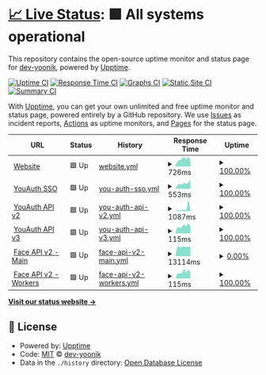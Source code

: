 # [📈 Live Status](https://status.yoonik.me): <!--live status--> **🟩 All systems operational**

This repository contains the open-source uptime monitor and status page for [dev-yoonik](www.yoonik.me), powered by [Upptime](https://github.com/upptime/upptime).

[![Uptime CI](https://github.com/dev-yoonik/yoonik-systems-status/workflows/Uptime%20CI/badge.svg)](https://github.com/dev-yoonik/yoonik-systems-status/actions?query=workflow%3A%22Uptime+CI%22)
[![Response Time CI](https://github.com/dev-yoonik/yoonik-systems-status/workflows/Response%20Time%20CI/badge.svg)](https://github.com/dev-yoonik/yoonik-systems-status/actions?query=workflow%3A%22Response+Time+CI%22)
[![Graphs CI](https://github.com/dev-yoonik/yoonik-systems-status/workflows/Graphs%20CI/badge.svg)](https://github.com/dev-yoonik/yoonik-systems-status/actions?query=workflow%3A%22Graphs+CI%22)
[![Static Site CI](https://github.com/dev-yoonik/yoonik-systems-status/workflows/Static%20Site%20CI/badge.svg)](https://github.com/dev-yoonik/yoonik-systems-status/actions?query=workflow%3A%22Static+Site+CI%22)
[![Summary CI](https://github.com/dev-yoonik/yoonik-systems-status/workflows/Summary%20CI/badge.svg)](https://github.com/dev-yoonik/yoonik-systems-status/actions?query=workflow%3A%22Summary+CI%22)

With [Upptime](https://upptime.js.org), you can get your own unlimited and free uptime monitor and status page, powered entirely by a GitHub repository. We use [Issues](https://github.com/dev-yoonik/yoonik-systems-status/issues) as incident reports, [Actions](https://github.com/dev-yoonik/yoonik-systems-status/actions) as uptime monitors, and [Pages](https://status.yoonik.me) for the status page.

<!--start: status pages-->
<!-- This summary is generated by Upptime (https://github.com/upptime/upptime) -->
<!-- Do not edit this manually, your changes will be overwritten -->
<!-- prettier-ignore -->
| URL | Status | History | Response Time | Uptime |
| --- | ------ | ------- | ------------- | ------ |
| <img alt="" src="https://icons.duckduckgo.com/ip3/www.youverse.id.ico" height="13"> [Website](https://www.youverse.id/) | 🟩 Up | [website.yml](https://github.com/dev-yoonik/yoonik-systems-status/commits/HEAD/history/website.yml) | <details><summary><img alt="Response time graph" src="./graphs/website/response-time-week.png" height="20"> 726ms</summary><br><a href="https://status.youverse.id/history/website"><img alt="Response time 741" src="https://img.shields.io/endpoint?url=https%3A%2F%2Fraw.githubusercontent.com%2Fdev-yoonik%2Fyoonik-systems-status%2FHEAD%2Fapi%2Fwebsite%2Fresponse-time.json"></a><br><a href="https://status.youverse.id/history/website"><img alt="24-hour response time 580" src="https://img.shields.io/endpoint?url=https%3A%2F%2Fraw.githubusercontent.com%2Fdev-yoonik%2Fyoonik-systems-status%2FHEAD%2Fapi%2Fwebsite%2Fresponse-time-day.json"></a><br><a href="https://status.youverse.id/history/website"><img alt="7-day response time 726" src="https://img.shields.io/endpoint?url=https%3A%2F%2Fraw.githubusercontent.com%2Fdev-yoonik%2Fyoonik-systems-status%2FHEAD%2Fapi%2Fwebsite%2Fresponse-time-week.json"></a><br><a href="https://status.youverse.id/history/website"><img alt="30-day response time 717" src="https://img.shields.io/endpoint?url=https%3A%2F%2Fraw.githubusercontent.com%2Fdev-yoonik%2Fyoonik-systems-status%2FHEAD%2Fapi%2Fwebsite%2Fresponse-time-month.json"></a><br><a href="https://status.youverse.id/history/website"><img alt="1-year response time 741" src="https://img.shields.io/endpoint?url=https%3A%2F%2Fraw.githubusercontent.com%2Fdev-yoonik%2Fyoonik-systems-status%2FHEAD%2Fapi%2Fwebsite%2Fresponse-time-year.json"></a></details> | <details><summary><a href="https://status.youverse.id/history/website">100.00%</a></summary><a href="https://status.youverse.id/history/website"><img alt="All-time uptime 100.00%" src="https://img.shields.io/endpoint?url=https%3A%2F%2Fraw.githubusercontent.com%2Fdev-yoonik%2Fyoonik-systems-status%2FHEAD%2Fapi%2Fwebsite%2Fuptime.json"></a><br><a href="https://status.youverse.id/history/website"><img alt="24-hour uptime 100.00%" src="https://img.shields.io/endpoint?url=https%3A%2F%2Fraw.githubusercontent.com%2Fdev-yoonik%2Fyoonik-systems-status%2FHEAD%2Fapi%2Fwebsite%2Fuptime-day.json"></a><br><a href="https://status.youverse.id/history/website"><img alt="7-day uptime 100.00%" src="https://img.shields.io/endpoint?url=https%3A%2F%2Fraw.githubusercontent.com%2Fdev-yoonik%2Fyoonik-systems-status%2FHEAD%2Fapi%2Fwebsite%2Fuptime-week.json"></a><br><a href="https://status.youverse.id/history/website"><img alt="30-day uptime 100.00%" src="https://img.shields.io/endpoint?url=https%3A%2F%2Fraw.githubusercontent.com%2Fdev-yoonik%2Fyoonik-systems-status%2FHEAD%2Fapi%2Fwebsite%2Fuptime-month.json"></a><br><a href="https://status.youverse.id/history/website"><img alt="1-year uptime 100.00%" src="https://img.shields.io/endpoint?url=https%3A%2F%2Fraw.githubusercontent.com%2Fdev-yoonik%2Fyoonik-systems-status%2FHEAD%2Fapi%2Fwebsite%2Fuptime-year.json"></a></details>
| <img alt="" src="https://icons.duckduckgo.com/ip3/accounts.youverse.id.ico" height="13"> [YouAuth SSO](https://accounts.youverse.id/health_check) | 🟩 Up | [you-auth-sso.yml](https://github.com/dev-yoonik/yoonik-systems-status/commits/HEAD/history/you-auth-sso.yml) | <details><summary><img alt="Response time graph" src="./graphs/you-auth-sso/response-time-week.png" height="20"> 553ms</summary><br><a href="https://status.youverse.id/history/you-auth-sso"><img alt="Response time 528" src="https://img.shields.io/endpoint?url=https%3A%2F%2Fraw.githubusercontent.com%2Fdev-yoonik%2Fyoonik-systems-status%2FHEAD%2Fapi%2Fyou-auth-sso%2Fresponse-time.json"></a><br><a href="https://status.youverse.id/history/you-auth-sso"><img alt="24-hour response time 910" src="https://img.shields.io/endpoint?url=https%3A%2F%2Fraw.githubusercontent.com%2Fdev-yoonik%2Fyoonik-systems-status%2FHEAD%2Fapi%2Fyou-auth-sso%2Fresponse-time-day.json"></a><br><a href="https://status.youverse.id/history/you-auth-sso"><img alt="7-day response time 553" src="https://img.shields.io/endpoint?url=https%3A%2F%2Fraw.githubusercontent.com%2Fdev-yoonik%2Fyoonik-systems-status%2FHEAD%2Fapi%2Fyou-auth-sso%2Fresponse-time-week.json"></a><br><a href="https://status.youverse.id/history/you-auth-sso"><img alt="30-day response time 502" src="https://img.shields.io/endpoint?url=https%3A%2F%2Fraw.githubusercontent.com%2Fdev-yoonik%2Fyoonik-systems-status%2FHEAD%2Fapi%2Fyou-auth-sso%2Fresponse-time-month.json"></a><br><a href="https://status.youverse.id/history/you-auth-sso"><img alt="1-year response time 528" src="https://img.shields.io/endpoint?url=https%3A%2F%2Fraw.githubusercontent.com%2Fdev-yoonik%2Fyoonik-systems-status%2FHEAD%2Fapi%2Fyou-auth-sso%2Fresponse-time-year.json"></a></details> | <details><summary><a href="https://status.youverse.id/history/you-auth-sso">100.00%</a></summary><a href="https://status.youverse.id/history/you-auth-sso"><img alt="All-time uptime 99.91%" src="https://img.shields.io/endpoint?url=https%3A%2F%2Fraw.githubusercontent.com%2Fdev-yoonik%2Fyoonik-systems-status%2FHEAD%2Fapi%2Fyou-auth-sso%2Fuptime.json"></a><br><a href="https://status.youverse.id/history/you-auth-sso"><img alt="24-hour uptime 100.00%" src="https://img.shields.io/endpoint?url=https%3A%2F%2Fraw.githubusercontent.com%2Fdev-yoonik%2Fyoonik-systems-status%2FHEAD%2Fapi%2Fyou-auth-sso%2Fuptime-day.json"></a><br><a href="https://status.youverse.id/history/you-auth-sso"><img alt="7-day uptime 100.00%" src="https://img.shields.io/endpoint?url=https%3A%2F%2Fraw.githubusercontent.com%2Fdev-yoonik%2Fyoonik-systems-status%2FHEAD%2Fapi%2Fyou-auth-sso%2Fuptime-week.json"></a><br><a href="https://status.youverse.id/history/you-auth-sso"><img alt="30-day uptime 100.00%" src="https://img.shields.io/endpoint?url=https%3A%2F%2Fraw.githubusercontent.com%2Fdev-yoonik%2Fyoonik-systems-status%2FHEAD%2Fapi%2Fyou-auth-sso%2Fuptime-month.json"></a><br><a href="https://status.youverse.id/history/you-auth-sso"><img alt="1-year uptime 99.91%" src="https://img.shields.io/endpoint?url=https%3A%2F%2Fraw.githubusercontent.com%2Fdev-yoonik%2Fyoonik-systems-status%2FHEAD%2Fapi%2Fyou-auth-sso%2Fuptime-year.json"></a></details>
| <img alt="" src="https://icons.duckduckgo.com/ip3/enroll.youverse.id.ico" height="13"> [YouAuth API v2](https://enroll.youverse.id/v2.1/yoonik/health) | 🟩 Up | [you-auth-api-v2.yml](https://github.com/dev-yoonik/yoonik-systems-status/commits/HEAD/history/you-auth-api-v2.yml) | <details><summary><img alt="Response time graph" src="./graphs/you-auth-api-v2/response-time-week.png" height="20"> 1087ms</summary><br><a href="https://status.youverse.id/history/you-auth-api-v2"><img alt="Response time 574" src="https://img.shields.io/endpoint?url=https%3A%2F%2Fraw.githubusercontent.com%2Fdev-yoonik%2Fyoonik-systems-status%2FHEAD%2Fapi%2Fyou-auth-api-v2%2Fresponse-time.json"></a><br><a href="https://status.youverse.id/history/you-auth-api-v2"><img alt="24-hour response time 433" src="https://img.shields.io/endpoint?url=https%3A%2F%2Fraw.githubusercontent.com%2Fdev-yoonik%2Fyoonik-systems-status%2FHEAD%2Fapi%2Fyou-auth-api-v2%2Fresponse-time-day.json"></a><br><a href="https://status.youverse.id/history/you-auth-api-v2"><img alt="7-day response time 1087" src="https://img.shields.io/endpoint?url=https%3A%2F%2Fraw.githubusercontent.com%2Fdev-yoonik%2Fyoonik-systems-status%2FHEAD%2Fapi%2Fyou-auth-api-v2%2Fresponse-time-week.json"></a><br><a href="https://status.youverse.id/history/you-auth-api-v2"><img alt="30-day response time 636" src="https://img.shields.io/endpoint?url=https%3A%2F%2Fraw.githubusercontent.com%2Fdev-yoonik%2Fyoonik-systems-status%2FHEAD%2Fapi%2Fyou-auth-api-v2%2Fresponse-time-month.json"></a><br><a href="https://status.youverse.id/history/you-auth-api-v2"><img alt="1-year response time 574" src="https://img.shields.io/endpoint?url=https%3A%2F%2Fraw.githubusercontent.com%2Fdev-yoonik%2Fyoonik-systems-status%2FHEAD%2Fapi%2Fyou-auth-api-v2%2Fresponse-time-year.json"></a></details> | <details><summary><a href="https://status.youverse.id/history/you-auth-api-v2">100.00%</a></summary><a href="https://status.youverse.id/history/you-auth-api-v2"><img alt="All-time uptime 99.99%" src="https://img.shields.io/endpoint?url=https%3A%2F%2Fraw.githubusercontent.com%2Fdev-yoonik%2Fyoonik-systems-status%2FHEAD%2Fapi%2Fyou-auth-api-v2%2Fuptime.json"></a><br><a href="https://status.youverse.id/history/you-auth-api-v2"><img alt="24-hour uptime 100.00%" src="https://img.shields.io/endpoint?url=https%3A%2F%2Fraw.githubusercontent.com%2Fdev-yoonik%2Fyoonik-systems-status%2FHEAD%2Fapi%2Fyou-auth-api-v2%2Fuptime-day.json"></a><br><a href="https://status.youverse.id/history/you-auth-api-v2"><img alt="7-day uptime 100.00%" src="https://img.shields.io/endpoint?url=https%3A%2F%2Fraw.githubusercontent.com%2Fdev-yoonik%2Fyoonik-systems-status%2FHEAD%2Fapi%2Fyou-auth-api-v2%2Fuptime-week.json"></a><br><a href="https://status.youverse.id/history/you-auth-api-v2"><img alt="30-day uptime 100.00%" src="https://img.shields.io/endpoint?url=https%3A%2F%2Fraw.githubusercontent.com%2Fdev-yoonik%2Fyoonik-systems-status%2FHEAD%2Fapi%2Fyou-auth-api-v2%2Fuptime-month.json"></a><br><a href="https://status.youverse.id/history/you-auth-api-v2"><img alt="1-year uptime 99.99%" src="https://img.shields.io/endpoint?url=https%3A%2F%2Fraw.githubusercontent.com%2Fdev-yoonik%2Fyoonik-systems-status%2FHEAD%2Fapi%2Fyou-auth-api-v2%2Fuptime-year.json"></a></details>
| <img alt="" src="https://icons.duckduckgo.com/ip3/enroll.youverse.id.ico" height="13"> [YouAuth API v3](https://enroll.youverse.id/v3/api/health) | 🟩 Up | [you-auth-api-v3.yml](https://github.com/dev-yoonik/yoonik-systems-status/commits/HEAD/history/you-auth-api-v3.yml) | <details><summary><img alt="Response time graph" src="./graphs/you-auth-api-v3/response-time-week.png" height="20"> 115ms</summary><br><a href="https://status.youverse.id/history/you-auth-api-v3"><img alt="Response time 319" src="https://img.shields.io/endpoint?url=https%3A%2F%2Fraw.githubusercontent.com%2Fdev-yoonik%2Fyoonik-systems-status%2FHEAD%2Fapi%2Fyou-auth-api-v3%2Fresponse-time.json"></a><br><a href="https://status.youverse.id/history/you-auth-api-v3"><img alt="24-hour response time 111" src="https://img.shields.io/endpoint?url=https%3A%2F%2Fraw.githubusercontent.com%2Fdev-yoonik%2Fyoonik-systems-status%2FHEAD%2Fapi%2Fyou-auth-api-v3%2Fresponse-time-day.json"></a><br><a href="https://status.youverse.id/history/you-auth-api-v3"><img alt="7-day response time 115" src="https://img.shields.io/endpoint?url=https%3A%2F%2Fraw.githubusercontent.com%2Fdev-yoonik%2Fyoonik-systems-status%2FHEAD%2Fapi%2Fyou-auth-api-v3%2Fresponse-time-week.json"></a><br><a href="https://status.youverse.id/history/you-auth-api-v3"><img alt="30-day response time 121" src="https://img.shields.io/endpoint?url=https%3A%2F%2Fraw.githubusercontent.com%2Fdev-yoonik%2Fyoonik-systems-status%2FHEAD%2Fapi%2Fyou-auth-api-v3%2Fresponse-time-month.json"></a><br><a href="https://status.youverse.id/history/you-auth-api-v3"><img alt="1-year response time 319" src="https://img.shields.io/endpoint?url=https%3A%2F%2Fraw.githubusercontent.com%2Fdev-yoonik%2Fyoonik-systems-status%2FHEAD%2Fapi%2Fyou-auth-api-v3%2Fresponse-time-year.json"></a></details> | <details><summary><a href="https://status.youverse.id/history/you-auth-api-v3">100.00%</a></summary><a href="https://status.youverse.id/history/you-auth-api-v3"><img alt="All-time uptime 99.98%" src="https://img.shields.io/endpoint?url=https%3A%2F%2Fraw.githubusercontent.com%2Fdev-yoonik%2Fyoonik-systems-status%2FHEAD%2Fapi%2Fyou-auth-api-v3%2Fuptime.json"></a><br><a href="https://status.youverse.id/history/you-auth-api-v3"><img alt="24-hour uptime 100.00%" src="https://img.shields.io/endpoint?url=https%3A%2F%2Fraw.githubusercontent.com%2Fdev-yoonik%2Fyoonik-systems-status%2FHEAD%2Fapi%2Fyou-auth-api-v3%2Fuptime-day.json"></a><br><a href="https://status.youverse.id/history/you-auth-api-v3"><img alt="7-day uptime 100.00%" src="https://img.shields.io/endpoint?url=https%3A%2F%2Fraw.githubusercontent.com%2Fdev-yoonik%2Fyoonik-systems-status%2FHEAD%2Fapi%2Fyou-auth-api-v3%2Fuptime-week.json"></a><br><a href="https://status.youverse.id/history/you-auth-api-v3"><img alt="30-day uptime 100.00%" src="https://img.shields.io/endpoint?url=https%3A%2F%2Fraw.githubusercontent.com%2Fdev-yoonik%2Fyoonik-systems-status%2FHEAD%2Fapi%2Fyou-auth-api-v3%2Fuptime-month.json"></a><br><a href="https://status.youverse.id/history/you-auth-api-v3"><img alt="1-year uptime 99.98%" src="https://img.shields.io/endpoint?url=https%3A%2F%2Fraw.githubusercontent.com%2Fdev-yoonik%2Fyoonik-systems-status%2FHEAD%2Fapi%2Fyou-auth-api-v3%2Fuptime-year.json"></a></details>
| <img alt="" src="https://icons.duckduckgo.com/ip3/face.youverse.id.ico" height="13"> [Face API v2 - Main](https://face.youverse.id/v2/api/health) | 🟩 Up | [face-api-v2-main.yml](https://github.com/dev-yoonik/yoonik-systems-status/commits/HEAD/history/face-api-v2-main.yml) | <details><summary><img alt="Response time graph" src="./graphs/face-api-v2-main/response-time-week.png" height="20"> 13114ms</summary><br><a href="https://status.youverse.id/history/face-api-v2-main"><img alt="Response time 2319" src="https://img.shields.io/endpoint?url=https%3A%2F%2Fraw.githubusercontent.com%2Fdev-yoonik%2Fyoonik-systems-status%2FHEAD%2Fapi%2Fface-api-v2-main%2Fresponse-time.json"></a><br><a href="https://status.youverse.id/history/face-api-v2-main"><img alt="24-hour response time 7707" src="https://img.shields.io/endpoint?url=https%3A%2F%2Fraw.githubusercontent.com%2Fdev-yoonik%2Fyoonik-systems-status%2FHEAD%2Fapi%2Fface-api-v2-main%2Fresponse-time-day.json"></a><br><a href="https://status.youverse.id/history/face-api-v2-main"><img alt="7-day response time 13114" src="https://img.shields.io/endpoint?url=https%3A%2F%2Fraw.githubusercontent.com%2Fdev-yoonik%2Fyoonik-systems-status%2FHEAD%2Fapi%2Fface-api-v2-main%2Fresponse-time-week.json"></a><br><a href="https://status.youverse.id/history/face-api-v2-main"><img alt="30-day response time 14507" src="https://img.shields.io/endpoint?url=https%3A%2F%2Fraw.githubusercontent.com%2Fdev-yoonik%2Fyoonik-systems-status%2FHEAD%2Fapi%2Fface-api-v2-main%2Fresponse-time-month.json"></a><br><a href="https://status.youverse.id/history/face-api-v2-main"><img alt="1-year response time 2319" src="https://img.shields.io/endpoint?url=https%3A%2F%2Fraw.githubusercontent.com%2Fdev-yoonik%2Fyoonik-systems-status%2FHEAD%2Fapi%2Fface-api-v2-main%2Fresponse-time-year.json"></a></details> | <details><summary><a href="https://status.youverse.id/history/face-api-v2-main">0.00%</a></summary><a href="https://status.youverse.id/history/face-api-v2-main"><img alt="All-time uptime 88.51%" src="https://img.shields.io/endpoint?url=https%3A%2F%2Fraw.githubusercontent.com%2Fdev-yoonik%2Fyoonik-systems-status%2FHEAD%2Fapi%2Fface-api-v2-main%2Fuptime.json"></a><br><a href="https://status.youverse.id/history/face-api-v2-main"><img alt="24-hour uptime 0.01%" src="https://img.shields.io/endpoint?url=https%3A%2F%2Fraw.githubusercontent.com%2Fdev-yoonik%2Fyoonik-systems-status%2FHEAD%2Fapi%2Fface-api-v2-main%2Fuptime-day.json"></a><br><a href="https://status.youverse.id/history/face-api-v2-main"><img alt="7-day uptime 0.00%" src="https://img.shields.io/endpoint?url=https%3A%2F%2Fraw.githubusercontent.com%2Fdev-yoonik%2Fyoonik-systems-status%2FHEAD%2Fapi%2Fface-api-v2-main%2Fuptime-week.json"></a><br><a href="https://status.youverse.id/history/face-api-v2-main"><img alt="30-day uptime 0.00%" src="https://img.shields.io/endpoint?url=https%3A%2F%2Fraw.githubusercontent.com%2Fdev-yoonik%2Fyoonik-systems-status%2FHEAD%2Fapi%2Fface-api-v2-main%2Fuptime-month.json"></a><br><a href="https://status.youverse.id/history/face-api-v2-main"><img alt="1-year uptime 88.51%" src="https://img.shields.io/endpoint?url=https%3A%2F%2Fraw.githubusercontent.com%2Fdev-yoonik%2Fyoonik-systems-status%2FHEAD%2Fapi%2Fface-api-v2-main%2Fuptime-year.json"></a></details>
| <img alt="" src="https://icons.duckduckgo.com/ip3/face.youverse.id.ico" height="13"> [Face API v2 - Workers](https://face.youverse.id/v2/api/health-worker) | 🟩 Up | [face-api-v2-workers.yml](https://github.com/dev-yoonik/yoonik-systems-status/commits/HEAD/history/face-api-v2-workers.yml) | <details><summary><img alt="Response time graph" src="./graphs/face-api-v2-workers/response-time-week.png" height="20"> 115ms</summary><br><a href="https://status.youverse.id/history/face-api-v2-workers"><img alt="Response time 348" src="https://img.shields.io/endpoint?url=https%3A%2F%2Fraw.githubusercontent.com%2Fdev-yoonik%2Fyoonik-systems-status%2FHEAD%2Fapi%2Fface-api-v2-workers%2Fresponse-time.json"></a><br><a href="https://status.youverse.id/history/face-api-v2-workers"><img alt="24-hour response time 106" src="https://img.shields.io/endpoint?url=https%3A%2F%2Fraw.githubusercontent.com%2Fdev-yoonik%2Fyoonik-systems-status%2FHEAD%2Fapi%2Fface-api-v2-workers%2Fresponse-time-day.json"></a><br><a href="https://status.youverse.id/history/face-api-v2-workers"><img alt="7-day response time 115" src="https://img.shields.io/endpoint?url=https%3A%2F%2Fraw.githubusercontent.com%2Fdev-yoonik%2Fyoonik-systems-status%2FHEAD%2Fapi%2Fface-api-v2-workers%2Fresponse-time-week.json"></a><br><a href="https://status.youverse.id/history/face-api-v2-workers"><img alt="30-day response time 119" src="https://img.shields.io/endpoint?url=https%3A%2F%2Fraw.githubusercontent.com%2Fdev-yoonik%2Fyoonik-systems-status%2FHEAD%2Fapi%2Fface-api-v2-workers%2Fresponse-time-month.json"></a><br><a href="https://status.youverse.id/history/face-api-v2-workers"><img alt="1-year response time 348" src="https://img.shields.io/endpoint?url=https%3A%2F%2Fraw.githubusercontent.com%2Fdev-yoonik%2Fyoonik-systems-status%2FHEAD%2Fapi%2Fface-api-v2-workers%2Fresponse-time-year.json"></a></details> | <details><summary><a href="https://status.youverse.id/history/face-api-v2-workers">100.00%</a></summary><a href="https://status.youverse.id/history/face-api-v2-workers"><img alt="All-time uptime 99.98%" src="https://img.shields.io/endpoint?url=https%3A%2F%2Fraw.githubusercontent.com%2Fdev-yoonik%2Fyoonik-systems-status%2FHEAD%2Fapi%2Fface-api-v2-workers%2Fuptime.json"></a><br><a href="https://status.youverse.id/history/face-api-v2-workers"><img alt="24-hour uptime 100.00%" src="https://img.shields.io/endpoint?url=https%3A%2F%2Fraw.githubusercontent.com%2Fdev-yoonik%2Fyoonik-systems-status%2FHEAD%2Fapi%2Fface-api-v2-workers%2Fuptime-day.json"></a><br><a href="https://status.youverse.id/history/face-api-v2-workers"><img alt="7-day uptime 100.00%" src="https://img.shields.io/endpoint?url=https%3A%2F%2Fraw.githubusercontent.com%2Fdev-yoonik%2Fyoonik-systems-status%2FHEAD%2Fapi%2Fface-api-v2-workers%2Fuptime-week.json"></a><br><a href="https://status.youverse.id/history/face-api-v2-workers"><img alt="30-day uptime 100.00%" src="https://img.shields.io/endpoint?url=https%3A%2F%2Fraw.githubusercontent.com%2Fdev-yoonik%2Fyoonik-systems-status%2FHEAD%2Fapi%2Fface-api-v2-workers%2Fuptime-month.json"></a><br><a href="https://status.youverse.id/history/face-api-v2-workers"><img alt="1-year uptime 99.98%" src="https://img.shields.io/endpoint?url=https%3A%2F%2Fraw.githubusercontent.com%2Fdev-yoonik%2Fyoonik-systems-status%2FHEAD%2Fapi%2Fface-api-v2-workers%2Fuptime-year.json"></a></details>

<!--end: status pages-->

[**Visit our status website →**](https://status.yoonik.me)

## 📄 License

- Powered by: [Upptime](https://github.com/upptime/upptime)
- Code: [MIT](./LICENSE) © [dev-yoonik](www.yoonik.me)
- Data in the `./history` directory: [Open Database License](https://opendatacommons.org/licenses/odbl/1-0/)
